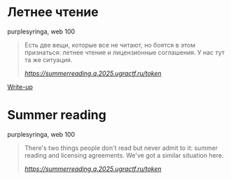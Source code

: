 # Летнее чтение

purplesyringa, web 100

> Есть две вещи, которые все не читают, но боятся в этом признаться: летнее чтение и лицензионные соглашения. У нас тут та же ситуация.
>
> *https://summerreading.q.2025.ugractf.ru/token*

[Write-up](WRITEUP.md)

# Summer reading

purplesyringa, web 100

> There's two things people don't read but never admit to it: summer reading and licensing agreements. We've got a similar situation here.
>
> *https://summerreading.q.2025.ugractf.ru/token*
